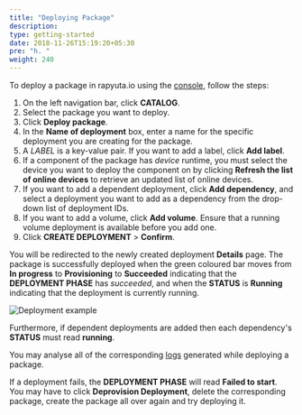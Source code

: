 ```yaml
---
title: "Deploying Package"
description:
type: getting-started
date: 2018-11-26T15:19:20+05:30
pre: "h. "
weight: 240
---
```

To deploy a package in rapyuta.io using the [console](https://closed-beta.rapyuta.io),
follow the steps:

1. On the left navigation bar, click **CATALOG**.
2. Select the package you want to deploy.
3. Click **Deploy package**.
4. In the **Name of deployment** box, enter a name for the specific deployment
you are creating for the package.
5. A _LABEL_ is a key-value pair. If you want to add a label, click **Add label**.
5. If a component of the package has _device_ runtime, you must select the device
you want to deploy the component on by clicking **Refresh the list of online
devices** to retrieve an updated list of online devices.
6. If you want to add a dependent deployment, click **Add dependency**, and select
a deployment you want to add as a dependency from the drop-down list of
deployment IDs.
7. If you want to add a volume, click **Add volume**. Ensure that a running volume
deployment is available before you add one.
8. Click **CREATE DEPLOYMENT** > **Confirm**.

You will be redirected to the newly created deployment **Details** page.
The package is successfully deployed when the green coloured bar moves from
**In progress** to **Provisioning** to **Succeeded** indicating that the
**DEPLOYMENT PHASE** has _succeeded_, and when the **STATUS** is **Running**
indicating that the deployment is currently running.

![Deployment example](/images/tutorials/ros-pub-sub/ros-pub-sub-deployment.png?classes=border)

Furthermore, if dependent deployments are added then each dependency's **STATUS**
must read **running**.

You may analyse all of the corresponding [logs](/core-concepts/logging/deployment-logs)
generated while deploying a package.

If a deployment fails, the **DEPLOYMENT PHASE** will read **Failed to start**.
You may have to click **Deprovision Deployment**, delete the corresponding
package, create the package all over again and try deploying it.
